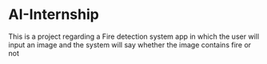 # AI-Internship
This is a project regarding a Fire detection system app in which the user will input an image and the system will say whether the image contains fire or not
